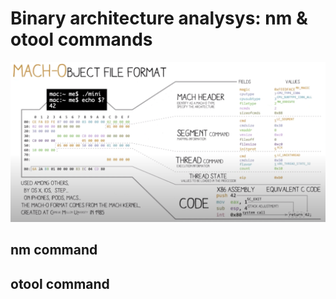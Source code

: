 # Binary architecture analysys: nm & otool commands

![](img/mach-o.png)

## nm command

## otool command
